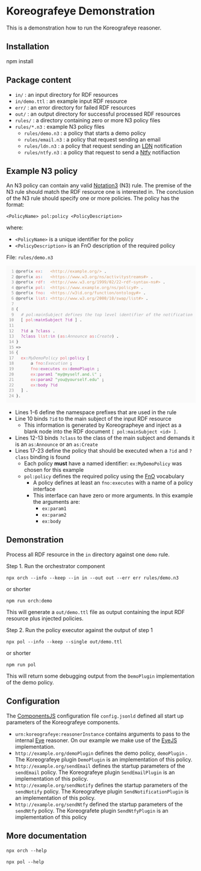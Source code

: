 # Koreografeye Demonstration

This is a demonstration how to run the Koreografeye reasoner.

## Installation

npm install

## Package content

- `in/` : an input directory for RDF resources
- `in/demo.ttl` : an example input RDF resource
- `err/` : an error directory for failed RDF resources
- `out/` : an output directory for successful processed RDF resources
- `rules/` : a directory containing zero or more N3 policy files
- `rules/*.n3` : example N3 policy files
    - `rules/demo.n3` : a policy that starts a demo policy
    - `rules/email.n3` : a policy that request sending an email
    - `rules/ldn.n3` : a policy that request sending an [LDN](https://www.w3.org/TR/ldn/) notification
    - `rules/ntfy.n3` : a policy that request to send a [Ntfy](https://ntfy.sh) notifiaction

## Example N3 policy

An N3 policy can contain any valid [Notation3](https://w3c.github.io/N3/spec/) (N3) rule. The premise of the N3 rule should match the RDF resource one is interested in. The conclusion of the N3 rule should specify one or more policies. The policy has the format:

```(turtle)
<PolicyName> pol:policy <PolicyDescription>
```

where:

- `<PolicyName>` is a unique identifier for the policy
- `<PolicyDescription>` is an FnO description of the required policy

File: `rules/demo.n3`

![demo](demo.png)

- Lines 1-6 define the namespace prefixes that are used in the rule
- Line 10 binds `?id` to the main subject of the input RDF resource
    - This information is generated by Koreographeye and inject as a blank node into the RDF document `[ pol:mainSubject <id> ]`.
- Lines 12-13 binds `?class` to the class of the main subject and demands it is an `as:Announce` or an `as:Create`
- Lines 17-23 define the policy that should be executed when a `?id` and `?class` binding is found
    - Each policy **must** have a named identifier: `ex:MyDemoPolicy` was chosen for this example
    - `pol:policy` defines the required policy using the [FnO](https://fno.io/spec/) vocabulary
      - A policy defines at least an `fno:executes` with a name of a policy interface
      - This interface can have zero or more arguments. In this example the arguments are:
          - `ex:param1`
          - `ex:param2`
          - `ex:body`

## Demonstration

Process all RDF resource in the `in` directory against one `demo` rule.

Step 1. Run the orchestrator component

```
npx orch --info --keep --in in --out out --err err rules/demo.n3
```

or shorter

```
npm run orch:demo
```

This will generate a `out/demo.ttl` file as output containing the input RDF resource plus injected policies.

Step 2. Run the policy executor against the output of step 1

```
npx pol --info --keep --single out/demo.ttl
```

or shorter

```
npm run pol
```

This will return some debugging output from the `DemoPlugin` implementation of the demo policy.

## Configuration

The [ComponentsJS](https://componentsjs.readthedocs.io/en/latest/) configuration file `config.jsonld` defined all start up parameters of the Koreografeye components.

- `urn:koreografeye:reasonerInstance` contains arguments to pass to the internal [Eye](https://github.com/eyereasoner/eye) reasoner. On our example we make use of the [EyeJS](https://github.com/eyereasoner/eye-js) implementation.
- `http://example.org/demoPlugin` defines the demo policy, `demoPlugin` . The Koreografeye plugin `DemoPlugin` is an implementation of this policy.
- `http://example.org/sendEmail` defines the startup parameters of the `sendEmail` policy. The Koreografeye plugin `SendEmailPlugin` is an implementation of this policy.
- `http://example.org/sendNotify` defines the startup parameters of the `sendNotify` policy. The Koreografeye plugin `SendNotificationPlugin` is an implementation of this policy.
- `http://example.org/sendNtfy` defined the startup parameters of the `sendNtfy` policy. The Koreografete plugin `SendNtfyPlugin` is an implementation of this policy

## More documentation

```
npx orch --help
```

```
npx pol --help
```